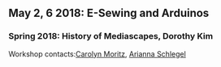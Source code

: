 ## May 2, 6 2018: E-Sewing and Arduinos
### Spring 2018: History of Mediascapes, Dorothy Kim

Workshop contacts:[Carolyn Moritz](mailto:cmoritz@vassar.edu "cmoritz@vassar.edu"), [Arianna Schlegel](mailto:arschlegel@vassar.edu "arschlegel.vassar.edu")
